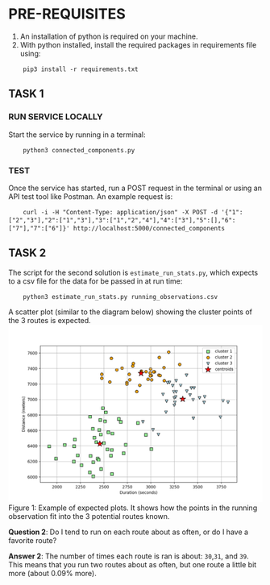 
# PRE-REQUISITES
1. An installation of python is required on your machine. 
2. With python installed, install the required packages in requirements file using:
```
    pip3 install -r requirements.txt 
```
## TASK 1
### RUN SERVICE LOCALLY 
Start the service by running in a terminal:
```
    python3 connected_components.py 
```
### TEST
Once the service has started, run a POST request in the terminal or using an API test tool like Postman. An example request is:
```
    curl -i -H "Content-Type: application/json" -X POST -d '{"1":["2","3"],"2":["1","3"],"3":["1","2","4"],"4":["3"],"5":[],"6":["7"],"7":["6"]}' http://localhost:5000/connected_components
```

## TASK 2
The script for the second solution is `estimate_run_stats.py`, which expects to a csv file for the data for be passed in at run time:
```
    python3 estimate_run_stats.py running_observations.csv
```
A scatter plot (similar to the diagram below) showing the cluster points of the 3 routes is expected.
![Example of expected plot](3cluster_n_init-10.png) Figure 1: Example of expected plots. It shows how the points in the running observation fit into the 3 potential routes known.

**Question 2**: Do I tend to run on each route about as often, or do I have a favorite route?

**Answer 2**: The number of times each route is ran is about: `30`,`31`, and `39`. This means that you run two routes about as often, but one route a little bit more (about 0.09% more).